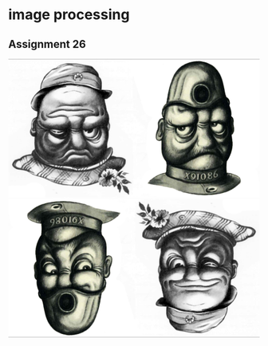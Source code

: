 # image processing

## Assignment 26
![1](https://github.com/kiyakeynia8/Image-Processing/blob/main/Assignment%2026/3/im1.PNG)
![2](https://github.com/kiyakeynia8/Image-Processing/blob/main/Assignment%2026/Assignment26_images/output_3.png)

